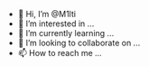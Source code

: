 - 👋 Hi, I’m @M1lti
- 👀 I’m interested in ...
- 🌱 I’m currently learning ...
- 💞️ I’m looking to collaborate on ...
- 📫 How to reach me ...

<!---
M1lti/M1lti is a ✨ special ✨ repository because its `README.md` (this file) appears on your GitHub profile.
You can click the Preview link to take a look at your changes.
--->
